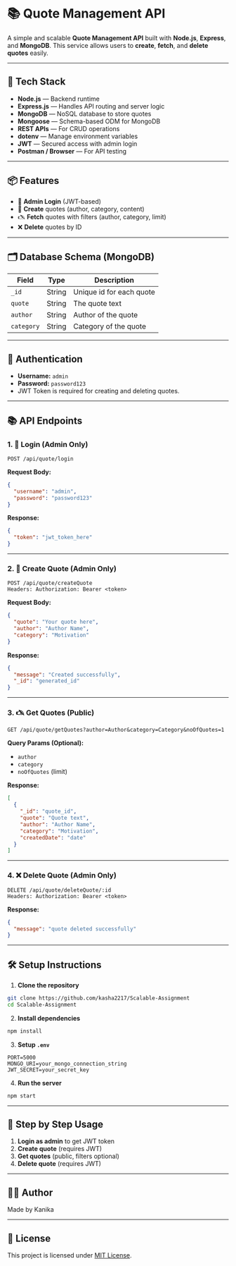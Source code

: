 # 📚 Quote Management API

A simple and scalable **Quote Management API** built with **Node.js**, **Express**, and **MongoDB**.
This service allows users to **create**, **fetch**, and **delete quotes** easily.

---

## 🚀 Tech Stack

* **Node.js** — Backend runtime
* **Express.js** — Handles API routing and server logic
* **MongoDB** — NoSQL database to store quotes
* **Mongoose** — Schema-based ODM for MongoDB
* **REST APIs** — For CRUD operations
* **dotenv** — Manage environment variables
* **JWT** — Secured access with admin login
* **Postman / Browser** — For API testing

---

## 📦 Features

* 🔐 **Admin Login** (JWT-based)
* 📝 **Create** quotes (author, category, content)
* 🖎️ **Fetch** quotes with filters (author, category, limit)
* ❌ **Delete** quotes by ID

---

## 🗂️ Database Schema (MongoDB)

| Field      | Type   | Description              |
| ---------- | ------ | ------------------------ |
| `_id`      | String | Unique id for each quote |
| `quote`    | String | The quote text           |
| `author`   | String | Author of the quote      |
| `category` | String | Category of the quote    |

---

## 🔑 Authentication

* **Username:** `admin`
* **Password:** `password123`
* JWT Token is required for creating and deleting quotes.

---

## 📚 API Endpoints

### 1. 🔐 Login (Admin Only)

```
POST /api/quote/login
```

**Request Body:**

```json
{
  "username": "admin",
  "password": "password123"
}
```

**Response:**

```json
{
  "token": "jwt_token_here"
}
```

---

### 2. 📝 Create Quote (Admin Only)

```
POST /api/quote/createQuote
Headers: Authorization: Bearer <token>
```

**Request Body:**

```json
{
  "quote": "Your quote here",
  "author": "Author Name",
  "category": "Motivation"
}
```

**Response:**

```json
{
  "message": "Created successfully",
  "_id": "generated_id"
}
```

---

### 3. 🖎️ Get Quotes (Public)

```
GET /api/quote/getQuotes?author=Author&category=Category&noOfQuotes=1
```

**Query Params (Optional):**

* `author`
* `category`
* `noOfQuotes` (limit)

**Response:**

```json
[
  {
    "_id": "quote_id",
    "quote": "Quote text",
    "author": "Author Name",
    "category": "Motivation",
    "createdDate": "date"
  }
]
```

---

### 4. ❌ Delete Quote (Admin Only)

```
DELETE /api/quote/deleteQuote/:id
Headers: Authorization: Bearer <token>
```

**Response:**

```json
{
  "message": "quote deleted successfully"
}
```

---

## 🛠️ Setup Instructions

1. **Clone the repository**

```bash
git clone https://github.com/kasha2217/Scalable-Assignment
cd Scalable-Assignment
```

2. **Install dependencies**

```bash
npm install
```

3. **Setup `.env`**

```env
PORT=5000
MONGO_URI=your_mongo_connection_string
JWT_SECRET=your_secret_key
```

4. **Run the server**

```bash
npm start
```

---

## 🔄 Step by Step Usage

1. **Login as admin** to get JWT token
2. **Create quote** (requires JWT)
3. **Get quotes** (public, filters optional)
4. **Delete quote** (requires JWT)

---

## 👨‍💻 Author

Made by Kanika

---

## 📄 License

This project is licensed under [MIT License](LICENSE).
